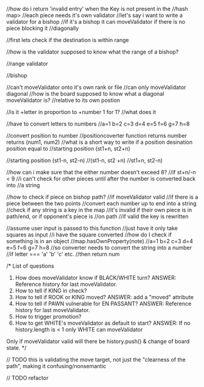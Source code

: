 
//how do i return 'invalid entry' when the Key is not present in the
//hash map>
//each piece needs it's own validator
//let's say i want to write a validator for a bishop
//if it's a bishop it can moveValidator if there is no piece blocking it
//diagonally

//first lets check if the destination is within range

//how is the validator supposed to know what the range of a bishop?

//range validator

//bishop

//can't moveValidator onto it's own rank or file
//can only moveValidator diagonal
//how is the board supposed to know what a diagonal moveValidator is?
//relative to its own postion

//is it +letter in proportion to +number 1 for 1?
//what does it

//have to convert letters to numbers
//a=1 b=2 c=3 d=4 e=5 f=6 g=7 h=8

//convert position to number
//positioncoverter function returns number returns (num1, num2)
//what is a short way to write if a position desination position equal to
//starting position (st1+n, st2+n)

//starting position (st1-n, st2-n)
//(st1-n, st2 +n)
//st1+n, st2-n)

//how can i make sure that the either number doesn't exceed 8?
//if st+n/-n < 9
//i can't check for other pieces until after the number is converted back into
//a string


//how to check if piece on bishop path?
//if moveValidator valid
//if there is a piece between the two points
//convert each number up to end into a string
//check if any string is a key in the map
//it's invalid if their own piece is in path/end, or if opponent's piece is
//on path
//if valid the key is rewritten


//assume user input is passed to this function
//just have it only take squares as input
//i have the square converted
//how do I check if something is in an object
//map.hasOwnProperty(note)
//a=1 b=2 c=3 d=4 e=5 f=6 g=7 h=8
//so converter needs to convert the string into a number
//if letter === 'a' 'b' 'c' etc.
//then return num

/* List of questions

1) How does moveValidator know if BLACK/WHITE turn?
ANSWER: Reference history for last moveValidator.
2) How to tell if KING in check?
3) How to tell if ROOK or KING moved?
ANSWER: add a "moved" attribute
4) How to tell if PAWN vulnerable for EN PASSANT?
ANSWER: Reference history for last moveValidator.
5) How to trigger promotion?
6) How to get WHITE's moveValidator as default to start?
ANSWER: If no history.length is < 1
only WHITE can moveValidator

Only if moveValidator valid will there be history.push() &
change of board state.
*/










// TODO this is validating the move target, not just the "clearness of the path", making it confusing/nonsemantic


// TODO refactor
